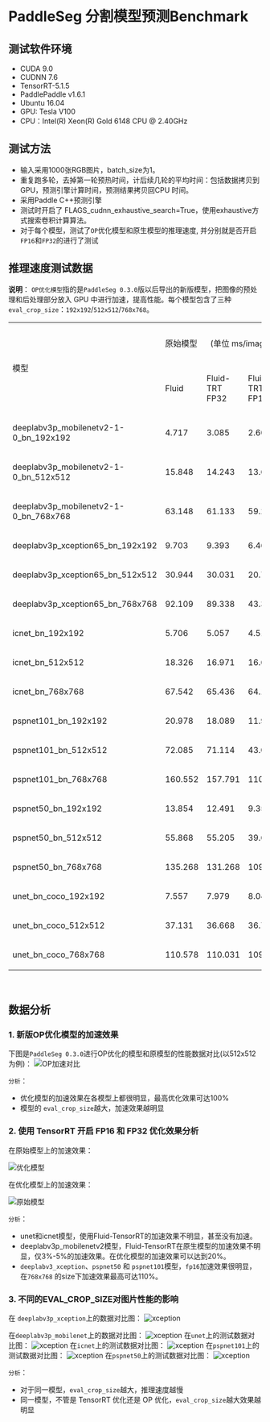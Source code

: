 # PaddleSeg 分割模型预测Benchmark

## 测试软件环境
- CUDA 9.0
- CUDNN 7.6
- TensorRT-5.1.5
- PaddlePaddle v1.6.1
- Ubuntu 16.04
- GPU: Tesla V100
- CPU：Intel(R) Xeon(R) Gold 6148 CPU @ 2.40GHz

## 测试方法
- 输入采用1000张RGB图片，batch_size为1。
- 重复跑多轮，去掉第一轮预热时间，计后续几轮的平均时间：包括数据拷贝到GPU，预测引擎计算时间，预测结果拷贝回CPU 时间。
- 采用Paddle C++预测引擎
- 测试时开启了 FLAGS_cudnn_exhaustive_search=True，使用exhaustive方式搜索卷积计算算法。
- 对于每个模型，测试了`OP`优化模型和原生模型的推理速度, 并分别就是否开启`FP16`和`FP32`的进行了测试


## 推理速度测试数据

**说明**： `OP优化模型`指的是`PaddleSeg 0.3.0`版以后导出的新版模型，把图像的预处理和后处理部分放入 GPU 中进行加速，提高性能。每个模型包含了三种`eval_crop_size`：`192x192`/`512x512`/`768x768`。

<table width="1440">
<tbody>
<tr>
<td rowspan="2" width="432">
<p>模型</p>
</td>
<td colspan="3" width="535">
<p>原始模型&nbsp;&nbsp;&nbsp;&nbsp;&nbsp;&nbsp;(单位 ms/image)</p>
</td>
<td colspan="3" width="588">
<p>OP 优化模型&nbsp;&nbsp;&nbsp;&nbsp;(单位 ms/image)</p>
</td>
</tr>
<tr>
<td>
<p>Fluid</p>
</td>
<td>
<p>Fluid-TRT FP32</p>
</td>
<td>
<p>Fluid-TRT FP16</p>
</td>
<td>
<p>Fluid</p>
</td>
<td>
<p>Fluid-TRT FP32</p>
</td>
<td>
<p>Fluid-TRT FP16</p>
</td>
</tr>
<tr>
<td>
<p>deeplabv3p_mobilenetv2-1-0_bn_192x192</p>
</td>
<td>
<p>4.717</p>
</td>
<td>
<p>3.085</p>
</td>
<td>
<p>2.607</p>
</td>
<td>
<p>3.705</p>
</td>
<td>
<p>2.09</p>
</td>
<td>
<p>1.775</p>
</td>
</tr>
<tr>
<td>
<p>deeplabv3p_mobilenetv2-1-0_bn_512x512</p>
</td>
<td>
<p>15.848</p>
</td>
<td>
<p>14.243</p>
</td>
<td>
<p>13.699</p>
</td>
<td>
<p>8.284</p>
</td>
<td>
<p>6.972</p>
</td>
<td>
<p>6.013</p>
</td>
</tr>
<tr>
<td>
<p>deeplabv3p_mobilenetv2-1-0_bn_768x768</p>
</td>
<td>
<p>63.148</p>
</td>
<td>
<p>61.133</p>
</td>
<td>
<p>59.262</p>
</td>
<td>
<p>16.242</p>
</td>
<td>
<p>13.624</p>
</td>
<td>
<p>12.018</p>
</td>
</tr>
<tr>
<td>
<p>deeplabv3p_xception65_bn_192x192</p>
</td>
<td>
<p>9.703</p>
</td>
<td>
<p>9.393</p>
</td>
<td>
<p>6.46</p>
</td>
<td>
<p>8.555</p>
</td>
<td>
<p>8.202</p>
</td>
<td>
<p>5.15</p>
</td>
</tr>
<tr>
<td>
<p>deeplabv3p_xception65_bn_512x512</p>
</td>
<td>
<p>30.944</p>
</td>
<td>
<p>30.031</p>
</td>
<td>
<p>20.716</p>
</td>
<td>
<p>23.571</p>
</td>
<td>
<p>22.601</p>
</td>
<td>
<p>13.327</p>
</td>
</tr>
<tr>
<td>
<p>deeplabv3p_xception65_bn_768x768</p>
</td>
<td>
<p>92.109</p>
</td>
<td>
<p>89.338</p>
</td>
<td>
<p>43.342</p>
</td>
<td>
<p>44.341</p>
</td>
<td>
<p>41.945</p>
</td>
<td>
<p>25.486</p>
</td>
</tr>
<tr>
<td>
<p>icnet_bn_192x192</p>
</td>
<td>
<p>5.706</p>
</td>
<td>
<p>5.057</p>
</td>
<td>
<p>4.515</p>
</td>
<td>
<p>4.694</p>
</td>
<td>
<p>4.066</p>
</td>
<td>
<p>3.369</p>
</td>
</tr>
<tr>
<td>
<p>icnet_bn_512x512</p>
</td>
<td>
<p>18.326</p>
</td>
<td>
<p>16.971</p>
</td>
<td>
<p>16.663</p>
</td>
<td>
<p>10.576</p>
</td>
<td>
<p>9.779</p>
</td>
<td>
<p>9.389</p>
</td>
</tr>
<tr>
<td>
<p>icnet_bn_768x768</p>
</td>
<td>
<p>67.542</p>
</td>
<td>
<p>65.436</p>
</td>
<td>
<p>64.197</p>
</td>
<td>
<p>18.464</p>
</td>
<td>
<p>17.881</p>
</td>
<td>
<p>16.958</p>
</td>
</tr>
<tr>
<td>
<p>pspnet101_bn_192x192</p>
</td>
<td>
<p>20.978</p>
</td>
<td>
<p>18.089</p>
</td>
<td>
<p>11.946</p>
</td>
<td>
<p>20.102</p>
</td>
<td>
<p>17.128</p>
</td>
<td>
<p>11.011</p>
</td>
</tr>
<tr>
<td>
<p>pspnet101_bn_512x512</p>
</td>
<td>
<p>72.085</p>
</td>
<td>
<p>71.114</p>
</td>
<td>
<p>43.009</p>
</td>
<td>
<p>64.584</p>
</td>
<td>
<p>63.715</p>
</td>
<td>
<p>35.806</p>
</td>
</tr>
<tr>
<td>
<p>pspnet101_bn_768x768</p>
</td>
<td>
<p>160.552</p>
</td>
<td>
<p>157.791</p>
</td>
<td>
<p>110.544</p>
</td>
<td>
<p>111.996</p>
</td>
<td>
<p>111.22</p>
</td>
<td>
<p>69.646</p>
</td>
</tr>
<tr>
<td>
<p>pspnet50_bn_192x192</p>
</td>
<td>
<p>13.854</p>
</td>
<td>
<p>12.491</p>
</td>
<td>
<p>9.357</p>
</td>
<td>
<p>12.889</p>
</td>
<td>
<p>11.479</p>
</td>
<td>
<p>8.516</p>
</td>
</tr>
<tr>
<td>
<p>pspnet50_bn_512x512</p>
</td>
<td>
<p>55.868</p>
</td>
<td>
<p>55.205</p>
</td>
<td>
<p>39.659</p>
</td>
<td>
<p>48.647</p>
</td>
<td>
<p>48.076</p>
</td>
<td>
<p>32.403</p>
</td>
</tr>
<tr>
<td>
<p>pspnet50_bn_768x768</p>
</td>
<td>
<p>135.268</p>
</td>
<td>
<p>131.268</p>
</td>
<td>
<p>109.732</p>
</td>
<td>
<p>85.167</p>
</td>
<td>
<p>84.615</p>
</td>
<td>
<p>65.483</p>
</td>
</tr>
<tr>
<td>
<p>unet_bn_coco_192x192</p>
</td>
<td>
<p>7.557</p>
</td>
<td>
<p>7.979</p>
</td>
<td>
<p>8.049</p>
</td>
<td>
<p>4.933</p>
</td>
<td>
<p>4.952</p>
</td>
<td>
<p>4.959</p>
</td>
</tr>
<tr>
<td>
<p>unet_bn_coco_512x512</p>
</td>
<td>
<p>37.131</p>
</td>
<td>
<p>36.668</p>
</td>
<td>
<p>36.706</p>
</td>
<td>
<p>26.857</p>
</td>
<td>
<p>26.917</p>
</td>
<td>
<p>26.928</p>
</td>
</tr>
<tr>
<td>
<p>unet_bn_coco_768x768</p>
</td>
<td>
<p>110.578</p>
</td>
<td>
<p>110.031</p>
</td>
<td>
<p>109.979</p>
</td>
<td>
<p>59.118</p>
</td>
<td>
<p>59.173</p>
</td>
<td>
<p>59.124</p>
</td>
</tr>
</tbody>
</table>
<p>&nbsp;</p>

## 数据分析
### 1. 新版OP优化模型的加速效果
下图是`PaddleSeg 0.3.0`进行OP优化的模型和原模型的性能数据对比(以512x512 为例)：
![OP加速对比](https://paddleseg.bj.bcebos.com/inference/benchmark/op_opt_512x512.png)

`分析`：
- 优化模型的加速效果在各模型上都很明显，最高优化效果可达100%
- 模型的 `eval_crop_size`越大，加速效果越明显


### 2. 使用 TensorRT 开启 FP16 和 FP32 优化效果分析

在原始模型上的加速效果：

![优化模型](https://paddleseg.bj.bcebos.com/inference/benchmark/trt_opt_origin_512x512.png)

在优化模型上的加速效果：

![原始模型](https://paddleseg.bj.bcebos.com/inference/benchmark/trt_opt_new_512x512.png)


`分析`：
- unet和icnet模型，使用Fluid-TensorRT的加速效果不明显，甚至没有加速。
- deeplabv3p_mobilenetv2模型，Fluid-TensorRT在原生模型的加速效果不明显，仅3%-5%的加速效果。在优化模型的加速效果可以达到20%。
- `deeplabv3_xception`、`pspnet50` 和 `pspnet101`模型，`fp16`加速效果很明显，在`768x768` 的size下加速效果最高可达110%。

 

### 3. 不同的EVAL_CROP_SIZE对图片性能的影响

在 `deeplabv3p_xception`上的数据对比图：
![xception](https://paddleseg.bj.bcebos.com/inference/benchmark/xception.png)

在`deeplabv3p_mobilenet`上的数据对比图：
![xception](https://paddleseg.bj.bcebos.com/inference/benchmark/mobilenet.png)
在`unet`上的测试数据对比图：
![xception](https://paddleseg.bj.bcebos.com/inference/benchmark/unet.png)
在`icnet`上的测试数据对比图：
![xception](https://paddleseg.bj.bcebos.com/inference/benchmark/unet.png)
在`pspnet101`上的测试数据对比图：
![xception](https://paddleseg.bj.bcebos.com/inference/benchmark/pspnet101.png)
在`pspnet50`上的测试数据对比图：
![xception](https://paddleseg.bj.bcebos.com/inference/benchmark/pspnet50.png)

`分析`：
- 对于同一模型，`eval_crop_size`越大，推理速度越慢
- 同一模型，不管是 TensorRT 优化还是 OP 优化，`eval_crop_size`越大效果越明显

